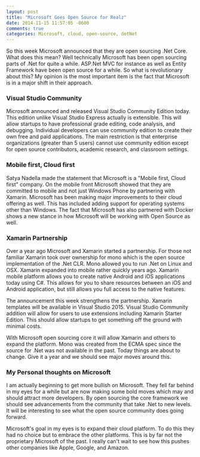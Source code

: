 ```yaml
---
layout: post
title: "Microsoft Goes Open Source for Realz"
date: 2014-11-15 11:57:05 -0600
comments: true
categories: Microsoft, cloud, open-source, dotNet
---
```


So this week Microsoft announced that they are open sourcing .Net Core. What does this mean? Well technically Microsoft has been open sourcing parts of .Net for quite a while. ASP.Net MVC for instance as well as Entity Framework have been open source for a while. So what is revolutionary about this? My opinion is the most important item is the fact that Microsoft is in a major shift in their approach.

### Visual Studio Community

Microsoft announced and released Visual Studio Community Edition today. This edition unlike Visual Studio Express actually is extensible. This will allow startups to have professional grade editing, code analysis, and debugging. Individual developers can use community edition to create their own free and paid applications. The main restriction is that enterprise organizations (greater than 5 users) cannot use community edition except for open source contributors, academic research, and classroom settings.

### Mobile first, Cloud first

Satya Nadella made the statement that Microsoft is a "Mobile first, Cloud first" company. On the mobile front Microsoft showed that they are committed to mobile and not just Windows Phone by partnering with Xamarin. Microsoft has been making major improvements to their cloud offering as well. This has included adding support for operating systems other than Windows. The fact that Microsoft has also partnered with Docker shows a new stance in how Microsoft will be working with Open Source as well.

### Xamarin Partnership

Over a year ago Microsoft and Xamarin started a partnership. For those not familiar Xamarin took over ownership for mono which is the open source implementation of the .Net CLR. Mono allowed you to run .Net on Linux and OSX. Xamarin expanded into mobile rather quickly years ago. Xamarin mobile platform allows you to create native Android and iOS applications today using C#. This allows for you to share resources between an iOS and Android application, but still allows you full access to the native features.

The announcement this week strengthens the partnership. Xamarin templates will be available in Visual Studio 2015. Visual Studio Community addition will allow for users to use extensions including Xamarin Starter Edition. This should allow startups to get something off the ground with minimal costs.

With Microsoft open sourcing core it will allow Xamarin and others to expand the platform. Mono was created from the ECMA spec since the source for .Net was not available in the past. Today things are about to change. Give it a year and we should see major moves around this.

### My Personal thoughts on Microsoft

I am actually beginning to get more bullish on Microsoft. They fell far behind in my eyes for a while but are now making some bold moves which may and should attract more developers. By open sourcing the core framework we should see advancements from the community that take .Net to new levels. It will be interesting to see what the open source community does going forward.  

Microsoft's goal in my eyes is to expand their cloud platform. To do this they had no choice but to embrace the other platforms. This is by far not the proprietary Microsoft of the past. I really can't wait to see how this pushes other companies like Apple, Google, and Amazon.

